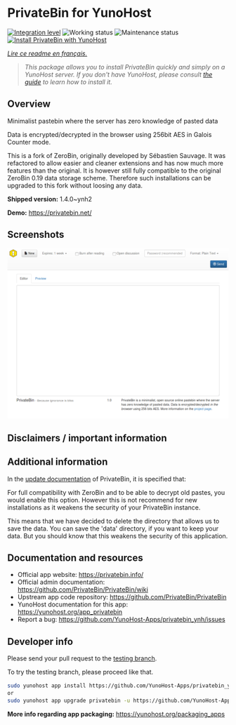 <!--
N.B.: This README was automatically generated by https://github.com/YunoHost/apps/tree/master/tools/README-generator
It shall NOT be edited by hand.
-->

# PrivateBin for YunoHost

[![Integration level](https://dash.yunohost.org/integration/privatebin.svg)](https://dash.yunohost.org/appci/app/privatebin) ![Working status](https://ci-apps.yunohost.org/ci/badges/privatebin.status.svg) ![Maintenance status](https://ci-apps.yunohost.org/ci/badges/privatebin.maintain.svg)  
[![Install PrivateBin with YunoHost](https://install-app.yunohost.org/install-with-yunohost.svg)](https://install-app.yunohost.org/?app=privatebin)

*[Lire ce readme en français.](./README_fr.md)*

> *This package allows you to install PrivateBin quickly and simply on a YunoHost server.
If you don't have YunoHost, please consult [the guide](https://yunohost.org/#/install) to learn how to install it.*

## Overview

Minimalist pastebin where the server has zero knowledge of pasted data

Data is encrypted/decrypted in the browser using 256bit AES in Galois Counter mode.

This is a fork of ZeroBin, originally developed by Sébastien Sauvage. It was refactored to allow easier and cleaner extensions and has now much more features than the original. It is however still fully compatible to the original ZeroBin 0.19 data storage scheme. Therefore such installations can be upgraded to this fork without loosing any data.


**Shipped version:** 1.4.0~ynh2


**Demo:** https://privatebin.net/

## Screenshots

![Screenshot of PrivateBin](./doc/screenshots/bootstrap.png)

## Disclaimers / important information

## Additional information

In the [update documentation](https://github.com/PrivateBin/PrivateBin/wiki/Configuration#zerobincompatibility) of PrivateBin, it is specified that:

For full compatibility with ZeroBin and to be able to decrypt old pastes, you would enable this option. However this is not recommend for new installations as it weakens the security of your PrivateBin instance.

This means that we have decided to delete the directory that allows us to save the data. You can save the 'data' directory, if you want to keep your data. But you should know that this weakens the security of this application.

## Documentation and resources

* Official app website: <https://privatebin.info/>
* Official admin documentation: <https://github.com/PrivateBin/PrivateBin/wiki>
* Upstream app code repository: <https://github.com/PrivateBin/PrivateBin>
* YunoHost documentation for this app: <https://yunohost.org/app_privatebin>
* Report a bug: <https://github.com/YunoHost-Apps/privatebin_ynh/issues>

## Developer info

Please send your pull request to the [testing branch](https://github.com/YunoHost-Apps/privatebin_ynh/tree/testing).

To try the testing branch, please proceed like that.

``` bash
sudo yunohost app install https://github.com/YunoHost-Apps/privatebin_ynh/tree/testing --debug
or
sudo yunohost app upgrade privatebin -u https://github.com/YunoHost-Apps/privatebin_ynh/tree/testing --debug
```

**More info regarding app packaging:** <https://yunohost.org/packaging_apps>
